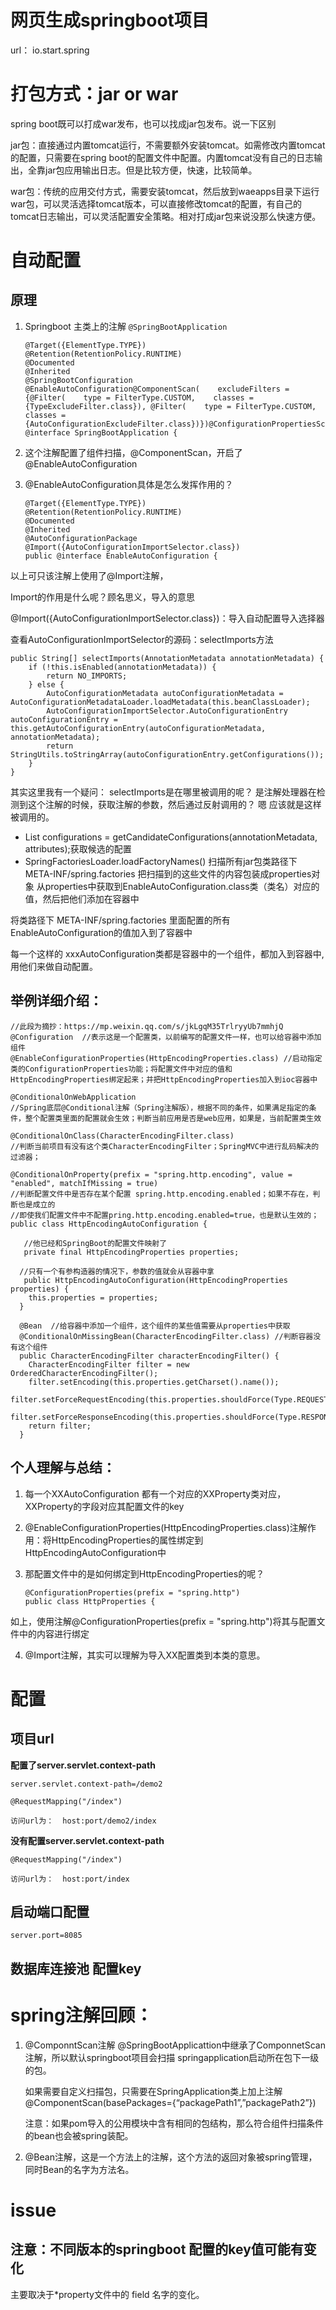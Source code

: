 # 网页生成springboot项目

url： io.start.spring



# 打包方式：jar or war



spring boot既可以打成war发布，也可以找成jar包发布。说一下区别

jar包：直接通过内置tomcat运行，不需要额外安装tomcat。如需修改内置tomcat的配置，只需要在spring boot的配置文件中配置。内置tomcat没有自己的日志输出，全靠jar包应用输出日志。但是比较方便，快速，比较简单。

war包：传统的应用交付方式，需要安装tomcat，然后放到waeapps目录下运行war包，可以灵活选择tomcat版本，可以直接修改tomcat的配置，有自己的tomcat日志输出，可以灵活配置安全策略。相对打成jar包来说没那么快速方便。



# 自动配置

## 原理

1. Springboot 主类上的注解 `@SpringBootApplication`

   ```
   @Target({ElementType.TYPE})
   @Retention(RetentionPolicy.RUNTIME)
   @Documented
   @Inherited
   @SpringBootConfiguration
   @EnableAutoConfiguration@ComponentScan(    excludeFilters = {@Filter(    type = FilterType.CUSTOM,    classes = {TypeExcludeFilter.class}), @Filter(    type = FilterType.CUSTOM,    classes = {AutoConfigurationExcludeFilter.class})})@ConfigurationPropertiesScanpublic @interface SpringBootApplication {
   ```

   

2. 这个注解配置了组件扫描，@ComponentScan，开启了@EnableAutoConfiguration

3. @EnableAutoConfiguration具体是怎么发挥作用的？

   ```
   @Target({ElementType.TYPE})
   @Retention(RetentionPolicy.RUNTIME)
   @Documented
   @Inherited
   @AutoConfigurationPackage
   @Import({AutoConfigurationImportSelector.class})
   public @interface EnableAutoConfiguration {
   ```

以上可只该注解上使用了@Import注解，

Import的作用是什么呢？顾名思义，导入的意思

@Import({AutoConfigurationImportSelector.class})：导入自动配置导入选择器

查看AutoConfigurationImportSelector的源码：selectImports方法

```
public String[] selectImports(AnnotationMetadata annotationMetadata) {
	if (!this.isEnabled(annotationMetadata)) {
		return NO_IMPORTS;
	} else {
		AutoConfigurationMetadata autoConfigurationMetadata = AutoConfigurationMetadataLoader.loadMetadata(this.beanClassLoader);
		AutoConfigurationImportSelector.AutoConfigurationEntry autoConfigurationEntry = this.getAutoConfigurationEntry(autoConfigurationMetadata, annotationMetadata);
		return StringUtils.toStringArray(autoConfigurationEntry.getConfigurations());
	}
}
```

其实这里我有一个疑问： selectImports是在哪里被调用的呢？ 是注解处理器在检测到这个注解的时候，获取注解的参数，然后通过反射调用的？ 嗯 应该就是这样被调用的。

- List<String> configurations = getCandidateConfigurations(annotationMetadata,  attributes);获取候选的配置
- SpringFactoriesLoader.loadFactoryNames()
  扫描所有jar包类路径下  META-INF/spring.factories
  把扫描到的这些文件的内容包装成properties对象
  从properties中获取到EnableAutoConfiguration.class类（类名）对应的值，然后把他们添加在容器中

将类路径下  META-INF/spring.factories 里面配置的所有EnableAutoConfiguration的值加入到了容器中

每一个这样的  xxxAutoConfiguration类都是容器中的一个组件，都加入到容器中,用他们来做自动配置。

## 举例详细介绍：

```
//此段为摘抄：https://mp.weixin.qq.com/s/jkLgqM35TrlryyUb7mmhjQ
@Configuration  //表示这是一个配置类，以前编写的配置文件一样，也可以给容器中添加组件
@EnableConfigurationProperties(HttpEncodingProperties.class) //启动指定类的ConfigurationProperties功能；将配置文件中对应的值和HttpEncodingProperties绑定起来；并把HttpEncodingProperties加入到ioc容器中

@ConditionalOnWebApplication 
//Spring底层@Conditional注解（Spring注解版），根据不同的条件，如果满足指定的条件，整个配置类里面的配置就会生效；判断当前应用是否是web应用，如果是，当前配置类生效

@ConditionalOnClass(CharacterEncodingFilter.class) 
//判断当前项目有没有这个类CharacterEncodingFilter；SpringMVC中进行乱码解决的过滤器；

@ConditionalOnProperty(prefix = "spring.http.encoding", value = "enabled", matchIfMissing = true) 
//判断配置文件中是否存在某个配置 spring.http.encoding.enabled；如果不存在，判断也是成立的
//即使我们配置文件中不配置pring.http.encoding.enabled=true，也是默认生效的；
public class HttpEncodingAutoConfiguration {

   //他已经和SpringBoot的配置文件映射了
   private final HttpEncodingProperties properties;

  //只有一个有参构造器的情况下，参数的值就会从容器中拿
   public HttpEncodingAutoConfiguration(HttpEncodingProperties properties) {
    this.properties = properties;
  }

  @Bean  //给容器中添加一个组件，这个组件的某些值需要从properties中获取
  @ConditionalOnMissingBean(CharacterEncodingFilter.class) //判断容器没有这个组件
  public CharacterEncodingFilter characterEncodingFilter() {
    CharacterEncodingFilter filter = new OrderedCharacterEncodingFilter();
    filter.setEncoding(this.properties.getCharset().name());
    filter.setForceRequestEncoding(this.properties.shouldForce(Type.REQUEST));
    filter.setForceResponseEncoding(this.properties.shouldForce(Type.RESPONSE));
    return filter;
  } 
```

## 个人理解与总结：

1. 每一个XXAutoConfiguration 都有一个对应的XXProperty类对应，XXProperty的字段对应其配置文件的key

2. @EnableConfigurationProperties(HttpEncodingProperties.class)注解作用：将HttpEncodingProperties的属性绑定到HttpEncodingAutoConfiguration中

3. 那配置文件中的是如何绑定到HttpEncodingProperties的呢？

   ```
   @ConfigurationProperties(prefix = "spring.http")
   public class HttpProperties {
   ```

如上，使用注解@ConfigurationProperties(prefix = "spring.http")将其与配置文件中的内容进行绑定

4. @Import注解，其实可以理解为导入XX配置类到本类的意思。

# 配置

## 项目url

**配置了server.servlet.context-path**

```
server.servlet.context-path=/demo2

@RequestMapping("/index")

访问url为：  host:port/demo2/index
```

**没有配置server.servlet.context-path**

```
@RequestMapping("/index")

访问url为：  host:port/index
```

## 启动端口配置

```
server.port=8085
```

## 数据库连接池 配置key



# spring注解回顾：



1. @ComponntScan注解
   @SpringBootApplicattion中继承了ComponnetScan注解，所以默认springboot项目会扫描 springapplication启动所在包下一级的包。

   如果需要自定义扫描包，只需要在SpringApplication类上加上注解@ComponentScan(basePackages={“packagePath1”,”packagePath2”})

   注意：如果pom导入的公用模块中含有相同的包结构，那么符合组件扫描条件的bean也会被spring装配。

2. @Bean注解，这是一个方法上的注解，这个方法的返回对象被spring管理，同时Bean的名字为方法名。





# issue

## 注意：不同版本的springboot 配置的key值可能有变化

主要取决于*property文件中的 field 名字的变化。

